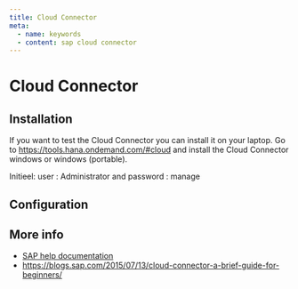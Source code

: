```yaml
---
title: Cloud Connector
meta:
  - name: keywords
  - content: sap cloud connector
---
```


# Cloud Connector

## Installation 
If you want to test the Cloud Connector you can install it on your laptop.
Go to <https://tools.hana.ondemand.com/#cloud> and install the Cloud Connector windows or windows (portable).

Initieel: user : Administrator and password : manage

## Configuration


## More info 
* [SAP help documentation](https://help.sap.com/viewer/cca91383641e40ffbe03bdc78f00f681/Cloud/en-US/db9170a7d97610148537d5a84bf79ba2.html)
* <https://blogs.sap.com/2015/07/13/cloud-connector-a-brief-guide-for-beginners/>

